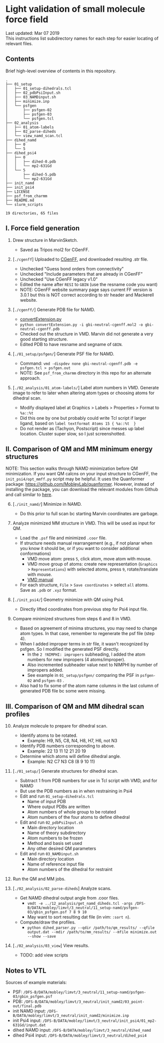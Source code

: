 
# Light validation of small molecule force field
Last updated: Mar 07 2019  
This instructions list subdirectory names for each step for easier locating of relevant files.

## Contents
Brief high-level overview of contents in this repository.
```
.
├── 01_setup
│   ├── 01_setup-dihedrals.tcl
│   ├── 02_pdbPsiInput.sh
│   ├── 03_NAMDinput.sh
│   ├── minimize.inp
│   └── psfgen
│       ├── psfgen-02
│       ├── psfgen-03
│       └── psfgen.tcl
├── 02_analysis
│   ├── 01_atom-labels
│   ├── 02_parse-diheds
│   └── view_namd_scan.tcl
├── dihed_namd
│   ├── 0
│   └── 5
├── dihed_psi4
│   ├── 0
│   │   ├── dihed-0.pdb
│   │   └── mp2-631Gd
│   └── 5
│       ├── dihed-5.pdb
│       └── mp2-631Gd
├── init_namd
├── init_psi4
├── LICENSE
├── psf_from_charmm
├── README.md
└── slurm_scripts

19 directories, 65 files
```

## I. Force field generation

1. Drew structure in MarvinSketch.
    * Saved as Tripos mol2 for CGenFF.

2. [`./cgenff`] Uploaded to [CGenFF](https://cgenff.umaryland.edu/), and downloaded resulting .str file.
    * Unchecked "Guess bond orders from connectivity"
    * Unchecked "Include parameters that are already in CGenFF"
    * Unchecked "Use CGenFF legacy v1.0"
    * Edited the name after `RESI` to `GBIN` (use the resname code you want)
    * NOTE: CGenFF website summary page says current FF version is 3.0.1 but this is NOT correct according to str header and Mackerell website.

3. [`./cgenff/`] Generate PDB file for NAMD.
    * [convertExtension.py](https://github.com/vtlim/off_psi4/blob/master/tools/convertExtension.py)
    * `python convertExtension.py -i gbi-neutral-cgenff.mol2 -o gbi-neutral-cgenff.pdb`
    * Checked out the structure in VMD. Marvin did not generate a very good starting structure.
    * Edited PDB to have resname and segname of `GBIN`.

4. [`./01_setup/psfgen/`] Generate PSF file for NAMD.
    * Command: `vmd -dispdev none gbi-neutral-cgenff.pdb -e psfgen.tcl > psfgen.out`
    * NOTE: See `psf_from_charmm` directory in this repo for an alternate approach.

5. [`./02_analysis/01_atom-labels/`] Label atom numbers in VMD. Generate image to refer to later when altering atom types or choosing atoms for dihedral scan.
    * Modify displayed label at Graphics > Labels > Properties > Format to `%a::%t`
    * Did this one by one but probably could write Tcl script if larger ligand, based on `label textformat Atoms 15 { %a::%t  }`
    * Do not render as (Tachyon, Postscript) since messes up label location. Cluster super slow, so I just screenshotted.

## II. Comparison of QM and MM minimum energy structures
NOTE: This section walks through NAMD minimization before QM minimization.
If you want QM calcns on your input structure to CGenFF, the `init_psi4/opt_mmff.py` script may be helpful. 
It uses the Quanformer package: <https://github.com/MobleyLab/quanformer>.
However, instead of installing the package, you can download the relevant modules from Github and call similar to [here](https://github.com/vtlim/off_psi4/blob/master/examples/frozen_atoms/example.py).

6. [`./init_namd/`] Minimize in NAMD. 
    * Do this prior to full scan bc starting Marvin coordinates are garbage.

7. Analyze minimized MM structure in VMD. This will be used as input for QM.
    * Load the `.psf` file and minimized `.coor` file.
    * If structure needs manual rearrangement (e.g., if not planar when you know it should be, or if you want to consider additional conformations)
        * VMD move atom: press `5`, click atom, move atom with mouse.
        * VMD move group of atoms: create new representation (`Graphics` > `Representations`) with selected atoms, press `9`, rotate/translate with mouse.
        * [VMD manual](https://www.ks.uiuc.edu/Research/vmd/current/ug/node33.html)
    * For each structure, `File` > `Save coordinates` > select `all` atoms. Save as `.pdb` or `.xyz` format.

8. [`./init_psi4/`] Geometry minimize with QM using Psi4.
    * Directly lifted coordinates from previous step for Psi4 input file. 

9. Compare minimized structures from steps 6 and 8 in VMD.
    * Based on agreement of minima structures, you may need to change atom types. In that case, remember to regenerate the psf file (step 4).
    * When I added improper terms in str file, it wasn't recognized by psfgen. So I modified the generated PSF directly.
        * In the `2 !NIMPHI: impropers` subheading, I added the atom numbers for new impropers (4 atoms/improper).
        * Also incremented subheader value next to NIMPHI by number of impropers added.
        * See example in `01_setup/psfgen/` comparing the PSF in `psfgen-02` and `psfgen-03` .
    * Also had to fix some of the atom name columns in the last column of generated PDB file bc some were missing.

## III. Comparison of QM and MM dihedral scan profiles

10. Analyze molecule to prepare for dihedral scan.
    * Identify atoms to be rotated.
        * Example: H9, N5, C8, N4, H8, H7, H6, not N3
    * Identify PDB numbers corresponding to above.
        * Example: 22 13 11 12 21 20 19
    * Determine which atoms will define dihedral angle.
        * Example: N2 C7 N3 C8 (8 9 10 11)

11. [`./01_setup/`] Generate structures for dihedral scan.
    * Subtract 1 from PDB numbers for use in Tcl script with VMD, and for NAMD
    * But use the PDB numbers as in when restraining in Psi4
    * Edit and run `01_setup-dihedrals.tcl`
        * Name of input PDB
        * Where output PDBs are written
        * Atom numbers of whole group to be rotated
        * Atom numbers of the four atoms to define dihedral
    * Edit and run `02_pdbPsiInput.sh`
        * Main directory location
        * Name of theory subdirectory
        * Atom numbers to be frozen
        * Method and basis set used
        * Any other desired QM parameters
    * Edit and run `03_NAMDinput.sh`
        * Main directory location
        * Name of reference input file
        * Atom numbers of the dihedral for restraint

12. Run the QM and MM jobs.

13. [`./02_analysis/02_parse-diheds`] Analyze scans.
    * Get NAMD dihedral output angle from .coor files.
        * `vmdt -e ../12_analysis/get_namd_diheds.tcl -args /DFS-B/DATA/mobley/limvt/3_neutral/11_setup-namd/psfgen-03/gbin_psfgen.psf 7 8 9 10`
        * May want to sort resulting dat file (in vim: `:sort n`).
    * Compute/draw the profiles.
        * `python dihed_parser.py --qdir /path/to/qm_results/ --qfile output.dat --mdir /path/to/mm_results/ --mfile minimize.out --show --save`

14. [`./02_analysis/03_view`] View results.
    * TODO: add view scripts


## Notes to VTL

Sources of example materials:
 * PSF: `/DFS-B/DATA/mobley/limvt/3_neutral/11_setup-namd/psfgen-03/gbin_psfgen.psf`
 * PDB: `/DFS-B/DATA/mobley/limvt/3_neutral/init_namd2/03_point-out/final.pdb`
 * init NAMD input: `/DFS-B/DATA/mobley/limvt/3_neutral/init_namd2/minimize.inp`
 * init Psi4 input: `/DFS-B/DATA/mobley/limvt/3_neutral/init_psi4/01_mp2-631Gd/input.dat`
 * dihed NAMD input: `/DFS-B/DATA/mobley/limvt/3_neutral/dihed_namd`
 * dihed Psi4 input: `/DFS-B/DATA/mobley/limvt/3_neutral/dihed_psi4`

